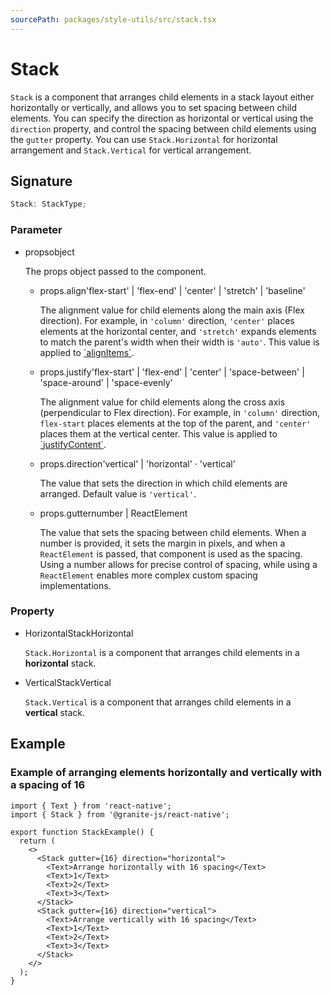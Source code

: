 ```yaml
---
sourcePath: packages/style-utils/src/stack.tsx
---
```


# Stack

`Stack` is a component that arranges child elements in a stack layout either horizontally or vertically, and allows you to set spacing between child elements.
You can specify the direction as horizontal or vertical using the `direction` property, and control the spacing between child elements using the `gutter` property.
You can use `Stack.Horizontal` for horizontal arrangement and `Stack.Vertical` for vertical arrangement.

## Signature

```typescript
Stack: StackType;
```

### Parameter

<ul class="post-parameters-ul">
  <li class="post-parameters-li post-parameters-li-root">
    <span class="post-parameters--name">props</span><span class="post-parameters--type">object</span>
    <br />
    <p class="post-parameters--description">The props object passed to the component.</p>
    <ul class="post-parameters-ul">
      <li class="post-parameters-li">
        <span class="post-parameters--name">props.align</span><span class="post-parameters--type">&#39;flex-start&#39; | &#39;flex-end&#39; | &#39;center&#39; | &#39;stretch&#39; | &#39;baseline&#39;</span>
        <br />
        <p class="post-parameters--description">The alignment value for child elements along the main axis (Flex direction). For example, in <code>&#39;column&#39;</code> direction, <code>&#39;center&#39;</code> places elements at the horizontal center, and <code>&#39;stretch&#39;</code> expands elements to match the parent&#39;s width when their width is <code>&#39;auto&#39;</code>. This value is applied to <a href="https://reactnative.dev/docs/0.72/layout-props#alignitems" target="_blank" rel="noreferrer">`alignItems`</a>.</p>
      </li>
      <li class="post-parameters-li">
        <span class="post-parameters--name">props.justify</span><span class="post-parameters--type">&#39;flex-start&#39; | &#39;flex-end&#39; | &#39;center&#39; | &#39;space-between&#39; | &#39;space-around&#39; | &#39;space-evenly&#39;</span>
        <br />
        <p class="post-parameters--description">The alignment value for child elements along the cross axis (perpendicular to Flex direction). For example, in <code>&#39;column&#39;</code> direction, <code>flex-start</code> places elements at the top of the parent, and <code>&#39;center&#39;</code> places them at the vertical center. This value is applied to <a href="https://reactnative.dev/docs/0.72/layout-props#justifycontent" target="_blank" rel="noreferrer">`justifyContent`</a>.</p>
      </li>
      <li class="post-parameters-li">
        <span class="post-parameters--name">props.direction</span><span class="post-parameters--type">&#39;vertical&#39; | &#39;horizontal&#39;</span> · <span class="post-parameters--default">&#39;vertical&#39;</span>
        <br />
        <p class="post-parameters--description">The value that sets the direction in which child elements are arranged. Default value is <code>&#39;vertical&#39;</code>.</p>
      </li>
      <li class="post-parameters-li">
        <span class="post-parameters--name">props.gutter</span><span class="post-parameters--type">number | ReactElement</span>
        <br />
        <p class="post-parameters--description">The value that sets the spacing between child elements. When a number is provided, it sets the margin in pixels, and when a <code>ReactElement</code> is passed, that component is used as the spacing. Using a number allows for precise control of spacing, while using a <code>ReactElement</code> enables more complex custom spacing implementations.</p>
      </li>
    </ul>
  </li>
</ul>

### Property

<ul class="post-parameters-ul">
  <li class="post-parameters-li post-parameters-li-root">
    <span class="post-parameters--name">Horizontal</span><span class="post-parameters--type">StackHorizontal</span>
    <br />
    <p class="post-parameters--description"><code>Stack.Horizontal</code> is a component that arranges child elements in a <strong>horizontal</strong> stack.</p>
  </li>
</ul>
<ul class="post-parameters-ul">
  <li class="post-parameters-li post-parameters-li-root">
    <span class="post-parameters--name">Vertical</span><span class="post-parameters--type">StackVertical</span>
    <br />
    <p class="post-parameters--description"><code>Stack.Vertical</code> is a component that arranges child elements in a <strong>vertical</strong> stack.</p>
  </li>
</ul>

## Example

### Example of arranging elements horizontally and vertically with a spacing of 16

```tsx
import { Text } from 'react-native';
import { Stack } from '@granite-js/react-native';

export function StackExample() {
  return (
    <>
      <Stack gutter={16} direction="horizontal">
        <Text>Arrange horizontally with 16 spacing</Text>
        <Text>1</Text>
        <Text>2</Text>
        <Text>3</Text>
      </Stack>
      <Stack gutter={16} direction="vertical">
        <Text>Arrange vertically with 16 spacing</Text>
        <Text>1</Text>
        <Text>2</Text>
        <Text>3</Text>
      </Stack>
    </>
  );
}
```
